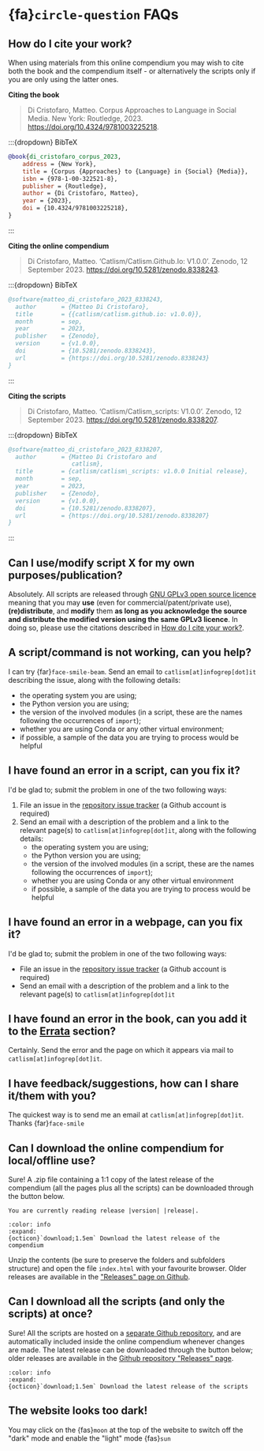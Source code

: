 # {fa}`circle-question` FAQs

## How do I cite your work?
When using materials from this online compendium you may wish to cite both the book and the compendium itself - or alternatively the scripts only if you are only using the latter ones.

**Citing the book**  
  
> Di Cristofaro, Matteo. Corpus Approaches to Language in Social Media. New York: Routledge, 2023. https://doi.org/10.4324/9781003225218.

:::{dropdown} BibTeX
```bib
@book{di_cristofaro_corpus_2023,
	address = {New York},
	title = {Corpus {Approaches} to {Language} in {Social} {Media}},
	isbn = {978-1-00-322521-8},
	publisher = {Routledge},
	author = {Di Cristofaro, Matteo},
	year = {2023},
	doi = {10.4324/9781003225218},
}
```
:::

**Citing the online compendium**  

> Di Cristofaro, Matteo. ‘Catlism/Catlism.Github.Io: V1.0.0’. Zenodo, 12 September 2023. https://doi.org/10.5281/zenodo.8338243.

:::{dropdown} BibTeX
```bib
@software{matteo_di_cristofaro_2023_8338243,
  author       = {Matteo Di Cristofaro},
  title        = {{catlism/catlism.github.io: v1.0.0}},
  month        = sep,
  year         = 2023,
  publisher    = {Zenodo},
  version      = {v1.0.0},
  doi          = {10.5281/zenodo.8338243},
  url          = {https://doi.org/10.5281/zenodo.8338243}
}
```
:::

**Citing the scripts**

> Di Cristofaro, Matteo. ‘Catlism/Catlism_scripts: V1.0.0’. Zenodo, 12 September 2023. https://doi.org/10.5281/zenodo.8338207.

:::{dropdown} BibTeX
```bib
@software{matteo_di_cristofaro_2023_8338207,
  author       = {Matteo Di Cristofaro and
                  catlism},
  title        = {catlism/catlism\_scripts: v1.0.0 Initial release},
  month        = sep,
  year         = 2023,
  publisher    = {Zenodo},
  version      = {v1.0.0},
  doi          = {10.5281/zenodo.8338207},
  url          = {https://doi.org/10.5281/zenodo.8338207}
}
```
:::

## Can I use/modify script X for my own purposes/publication?
Absolutely. All scripts are released through [GNU GPLv3 open source licence](https://choosealicense.com/licenses/gpl-3.0/) meaning that you may **use** (even for commercial/patent/private use), **(re)distribute**, and **modify** them **as long as you acknowledge the source and distribute the modified version using the same GPLv3 licence**.
In doing so, please use the citations described in [How do I cite your work?](#how-do-i-cite-your-work).

## A script/command is not working, can you help?
I can try {far}`face-smile-beam`. Send an email to `catlism[at]infogrep[dot]it` describing the issue, along with the following details:

- the operating system you are using;
- the Python version you are using;
- the version of the involved modules (in a script, these are the names following the occurrences of `import`); 
- whether you are using Conda or any other virtual environment;
- if possible, a sample of the data you are trying to process would be helpful

## I have found an error in a script, can you fix it?
I'd be glad to; submit the problem in one of the two following ways:

1. File an issue in the [repository issue tracker](https://github.com/catlism/catlism.github.io/issues) (a Github account is required)
2. Send an email with a description of the problem and a link to the relevant page(s) to `catlism[at]infogrep[dot]it`, along with the following details:
	- the operating system you are using;
	- the Python version you are using;
	- the version of the involved modules (in a script, these are the names following the occurrences of `import`);
	- whether you are using Conda or any other virtual environment
	- if possible, a sample of the data you are trying to process would be helpful


## I have found an error in a webpage, can you fix it?
I'd be glad to; submit the problem in one of the two following ways:

- File an issue in the [repository issue tracker](https://github.com/catlism/catlism.github.io/issues) (a Github account is required)
- Send an email with a description of the problem and a link to the relevant page(s) to `catlism[at]infogrep[dot]it`

## I have found an error in the book, can you add it to the [Errata](from_the_book/errata.md) section?
Certainly. Send the error and the page on which it appears via mail to `catlism[at]infogrep[dot]it`.

## I have feedback/suggestions, how can I share it/them with you?
The quickest way is to send me an email at `catlism[at]infogrep[dot]it`.  
Thanks {far}`face-smile`

## Can I download the online compendium for local/offline use?
Sure! A .zip file containing a 1:1 copy of the latest release of the compendium (all the pages plus all the scripts) can be downloaded through the button below.
```{eval-rst}
You are currently reading release |version| |release|.
```



```{button-link} https://github.com/catlism/catlism.github.io/archive/refs/tags/v0.0.0.zip
:color: info
:expand:
{octicon}`download;1.5em` Download the latest release of the compendium
```

Unzip the contents (be sure to preserve the folders and subfolders structure) and open the file `index.html` with your favourite browser.  Older releases are  available in the ["Releases" page on Github](https://github.com/catlism/catlism.github.io/releases).


## Can I download all the scripts (and only the scripts) at once?
Sure! All the scripts are hosted on a [separate Github repository](https://github.com/catlism/catlism_scripts/), and are automatically included inside the online compendium whenever changes are made. The latest release can be downloaded through the button below; older releases are available in the [Github repository "Releases" page](https://github.com/catlism/catlism_scripts/releases).

```{button-link} https://github.com/catlism/catlism_scripts/archive/refs/tags/v1.0.0.zip
:color: info
:expand:
{octicon}`download;1.5em` Download the latest release of the scripts
```


## The website looks too dark!
You may click on the {fas}`moon` at the top of the website to switch off the "dark" mode and enable the "light" mode {fas}`sun`
